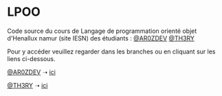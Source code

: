 # LPOO
Code source du cours de Langage de programmation orienté objet d'Henallux namur (site IESN) des étudiants : [@AR0ZDEV](https://github.com/AR0ZDEV) [@TH3RY](https://github.com/TH3RY)

Pour y accéder veuillez regarder dans les branches ou en cliquant sur les liens ci-dessous.

[@AR0ZDEV](https://github.com/AR0ZDEV) ➝  [ici](https://github.com/AR0ZDEV/LPOO/tree/Germain)

[@TH3RY](https://github.com/TH3RY) ➝  [ici](https://github.com/AR0ZDEV/LPOO/tree/Thérence)
